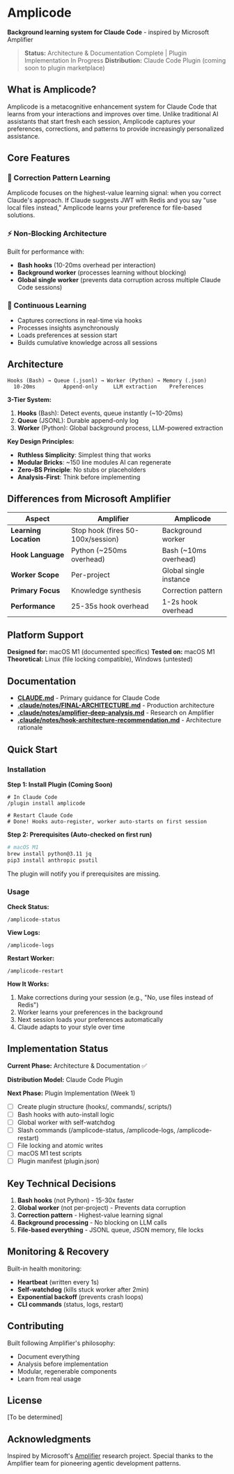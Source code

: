 # Amplicode

**Background learning system for Claude Code** - inspired by Microsoft Amplifier

> **Status:** Architecture & Documentation Complete | Plugin Implementation In Progress
> **Distribution:** Claude Code Plugin (coming soon to plugin marketplace)

## What is Amplicode?

Amplicode is a metacognitive enhancement system for Claude Code that learns from your interactions and improves over time. Unlike traditional AI assistants that start fresh each session, Amplicode captures your preferences, corrections, and patterns to provide increasingly personalized assistance.

## Core Features

### 🎯 Correction Pattern Learning
Amplicode focuses on the highest-value learning signal: when you correct Claude's approach. If Claude suggests JWT with Redis and you say "use local files instead," Amplicode learns your preference for file-based solutions.

### ⚡ Non-Blocking Architecture
Built for performance with:
- **Bash hooks** (10-20ms overhead per interaction)
- **Background worker** (processes learning without blocking)
- **Global single worker** (prevents data corruption across multiple Claude Code sessions)

### 🔄 Continuous Learning
- Captures corrections in real-time via hooks
- Processes insights asynchronously
- Loads preferences at session start
- Builds cumulative knowledge across all sessions

## Architecture

```
Hooks (Bash) → Queue (.jsonl) → Worker (Python) → Memory (.json)
  10-20ms         Append-only     LLM extraction    Preferences
```

**3-Tier System:**
1. **Hooks** (Bash): Detect events, queue instantly (~10-20ms)
2. **Queue** (JSONL): Durable append-only log
3. **Worker** (Python): Global background process, LLM-powered extraction

**Key Design Principles:**
- **Ruthless Simplicity**: Simplest thing that works
- **Modular Bricks**: ~150 line modules AI can regenerate
- **Zero-BS Principle**: No stubs or placeholders
- **Analysis-First**: Think before implementing

## Differences from Microsoft Amplifier

| Aspect | Amplifier | Amplicode |
|--------|-----------|-----------|
| **Learning Location** | Stop hook (fires 50-100x/session) | Background worker |
| **Hook Language** | Python (~250ms overhead) | Bash (~10ms overhead) |
| **Worker Scope** | Per-project | Global single instance |
| **Primary Focus** | Knowledge synthesis | Correction pattern |
| **Performance** | 25-35s hook overhead | 1-2s hook overhead |

## Platform Support

**Designed for:** macOS M1 (documented specifics)
**Tested on:** macOS M1
**Theoretical:** Linux (file locking compatible), Windows (untested)

## Documentation

- **[CLAUDE.md](CLAUDE.md)** - Primary guidance for Claude Code
- **[.claude/notes/FINAL-ARCHITECTURE.md](.claude/notes/FINAL-ARCHITECTURE.md)** - Production architecture
- **[.claude/notes/amplifier-deep-analysis.md](.claude/notes/amplifier-deep-analysis.md)** - Research on Amplifier
- **[.claude/notes/hook-architecture-recommendation.md](.claude/notes/hook-architecture-recommendation.md)** - Architecture rationale

## Quick Start

### Installation

**Step 1: Install Plugin (Coming Soon)**
```
# In Claude Code
/plugin install amplicode

# Restart Claude Code
# Done! Hooks auto-register, worker auto-starts on first session
```

**Step 2: Prerequisites (Auto-checked on first run)**
```bash
# macOS M1
brew install python@3.11 jq
pip3 install anthropic psutil
```

The plugin will notify you if prerequisites are missing.

### Usage

**Check Status:**
```
/amplicode-status
```

**View Logs:**
```
/amplicode-logs
```

**Restart Worker:**
```
/amplicode-restart
```

**How It Works:**
1. Make corrections during your session (e.g., "No, use files instead of Redis")
2. Worker learns your preferences in the background
3. Next session loads your preferences automatically
4. Claude adapts to your style over time

## Implementation Status

**Current Phase:** Architecture & Documentation ✅

**Distribution Model:** Claude Code Plugin

**Next Phase:** Plugin Implementation (Week 1)
- [ ] Create plugin structure (hooks/, commands/, scripts/)
- [ ] Bash hooks with auto-install logic
- [ ] Global worker with self-watchdog
- [ ] Slash commands (/amplicode-status, /amplicode-logs, /amplicode-restart)
- [ ] File locking and atomic writes
- [ ] macOS M1 test scripts
- [ ] Plugin manifest (plugin.json)

## Key Technical Decisions

1. **Bash hooks** (not Python) - 15-30x faster
2. **Global worker** (not per-project) - Prevents data corruption
3. **Correction pattern** - Highest-value learning signal
4. **Background processing** - No blocking on LLM calls
5. **File-based everything** - JSONL queue, JSON memory, file locks

## Monitoring & Recovery

Built-in health monitoring:
- **Heartbeat** (written every 1s)
- **Self-watchdog** (kills stuck worker after 2min)
- **Exponential backoff** (prevents crash loops)
- **CLI commands** (status, logs, restart)

## Contributing

Built following Amplifier's philosophy:
- Document everything
- Analysis before implementation
- Modular, regenerable components
- Learn from real usage

## License

[To be determined]

## Acknowledgments

Inspired by Microsoft's [Amplifier](https://github.com/microsoft/amplifier) research project. Special thanks to the Amplifier team for pioneering agentic development patterns.
